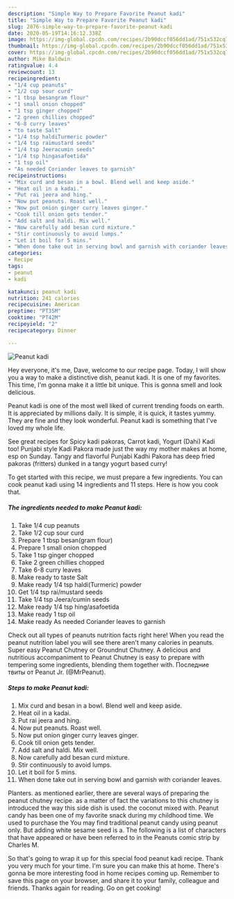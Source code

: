 ```yaml
---
description: "Simple Way to Prepare Favorite Peanut kadi"
title: "Simple Way to Prepare Favorite Peanut kadi"
slug: 2876-simple-way-to-prepare-favorite-peanut-kadi
date: 2020-05-19T14:16:12.338Z
image: https://img-global.cpcdn.com/recipes/2b90dccf056dd1ad/751x532cq70/peanut-kadi-recipe-main-photo.jpg
thumbnail: https://img-global.cpcdn.com/recipes/2b90dccf056dd1ad/751x532cq70/peanut-kadi-recipe-main-photo.jpg
cover: https://img-global.cpcdn.com/recipes/2b90dccf056dd1ad/751x532cq70/peanut-kadi-recipe-main-photo.jpg
author: Mike Baldwin
ratingvalue: 4.4
reviewcount: 13
recipeingredient:
- "1/4 cup peanuts"
- "1/2 cup sour curd"
- "1 tbsp besangram flour"
- "1 small onion chopped"
- "1 tsp ginger chopped"
- "2 green chillies chopped"
- "6-8 curry leaves"
- "to taste Salt"
- "1/4 tsp haldiTurmeric powder"
- "1/4 tsp raimustard seeds"
- "1/4 tsp Jeeracumin seeds"
- "1/4 tsp hingasafoetida"
- "1 tsp oil"
- "As needed Coriander leaves to garnish"
recipeinstructions:
- "Mix curd and besan in a bowl. Blend well and keep aside."
- "Heat oil in a kadai."
- "Put rai jeera and hing."
- "Now put peanuts. Roast well."
- "Now put onion ginger curry leaves ginger."
- "Cook till onion gets tender."
- "Add salt and haldi. Mix well."
- "Now carefully add besan curd mixture."
- "Stir continuously to avoid lumps."
- "Let it boil for 5 mins."
- "When done take out in serving bowl and garnish with coriander leaves."
categories:
- Recipe
tags:
- peanut
- kadi

katakunci: peanut kadi 
nutrition: 241 calories
recipecuisine: American
preptime: "PT35M"
cooktime: "PT42M"
recipeyield: "2"
recipecategory: Dinner

---
```



![Peanut kadi](https://img-global.cpcdn.com/recipes/2b90dccf056dd1ad/751x532cq70/peanut-kadi-recipe-main-photo.jpg)

Hey everyone, it's me, Dave, welcome to our recipe page. Today, I will show you a way to make a distinctive dish, peanut kadi. It is one of my favorites. This time, I'm gonna make it a little bit unique. This is gonna smell and look delicious.

Peanut kadi is one of the most well liked of current trending foods on earth. It is appreciated by millions daily. It is simple, it is quick, it tastes yummy. They are fine and they look wonderful. Peanut kadi is something that I've loved my whole life.

See great recipes for Spicy kadi pakoras, Carrot kadi, Yogurt (Dahi) Kadi too! Punjabi style Kadi Pakora made just the way my mother makes at home, esp on Sunday. Tangy and flavorful Punjabi Kadhi Pakora has deep fried pakoras (fritters) dunked in a tangy yogurt based curry!


To get started with this recipe, we must prepare a few ingredients. You can cook peanut kadi using 14 ingredients and 11 steps. Here is how you cook that.

<!--inarticleads1-->

##### The ingredients needed to make Peanut kadi:

1. Take 1/4 cup peanuts
1. Take 1/2 cup sour curd
1. Prepare 1 tbsp besan(gram flour)
1. Prepare 1 small onion chopped
1. Take 1 tsp ginger chopped
1. Take 2 green chillies chopped
1. Take 6-8 curry leaves
1. Make ready to taste Salt
1. Make ready 1/4 tsp haldi(Turmeric) powder
1. Get 1/4 tsp rai/mustard seeds
1. Take 1/4 tsp Jeera/cumin seeds
1. Make ready 1/4 tsp hing/asafoetida
1. Make ready 1 tsp oil
1. Make ready As needed Coriander leaves to garnish


Check out all types of peanuts nutrition facts right here! When you read the peanut nutrition label you will see there aren&#39;t many calories in peanuts. Super easy Peanut Chutney or Groundnut Chutney. A delicious and nutritious accompaniment to Peanut Chutney is easy to prepare with tempering some ingredients, blending them together with. Последние твиты от Peanut Jr. (@MrPeanut). 

<!--inarticleads2-->

##### Steps to make Peanut kadi:

1. Mix curd and besan in a bowl. Blend well and keep aside.
1. Heat oil in a kadai.
1. Put rai jeera and hing.
1. Now put peanuts. Roast well.
1. Now put onion ginger curry leaves ginger.
1. Cook till onion gets tender.
1. Add salt and haldi. Mix well.
1. Now carefully add besan curd mixture.
1. Stir continuously to avoid lumps.
1. Let it boil for 5 mins.
1. When done take out in serving bowl and garnish with coriander leaves.


Planters. as mentioned earlier, there are several ways of preparing the peanut chutney recipe. as a matter of fact the variations to this chutney is introduced the way this side dish is used. the coconut mixed with. Peanut candy has been one of my favorite snack during my childhood time. We used to purchase the You may find traditional peanut candy using peanut only. But adding white sesame seed is a. The following is a list of characters that have appeared or have been referred to in the Peanuts comic strip by Charles M. 

So that's going to wrap it up for this special food peanut kadi recipe. Thank you very much for your time. I'm sure you can make this at home. There's gonna be more interesting food in home recipes coming up. Remember to save this page on your browser, and share it to your family, colleague and friends. Thanks again for reading. Go on get cooking!
